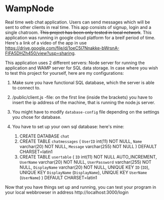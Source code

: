 # WampNode

Real time web chat application. Users can send messages which will be sent to other clients in real time. This app consists of signup, login and a single chatroom.
~~This project has been only tested in local network~~. This application was running in google cloud platform for a breif period of time. Here's a link of a video of the app in use <https://drive.google.com/file/d/1oeC5I7Nnakke-bWrsnA-FIFA5DHZh450/view?usp=sharing>.

This application uses 2 different servers: Node server for running the application and WAMP server for SQL data storage.
In case where you wish to test this project for yourself, here are my configurations:

1. Make sure you have functional SQL database, which the server is able to connect to.
2. /public/client.js -file: on the first line (inside the brackets) you have to insert the ip address of the machine, that is running the node.js server.
3. You might have to modify `database-config` file depending on the settings you chose for database.

4. You have to set up your own sql database: here's mine:

   1. CREATE DATABASE `chat`
   2. CREATE TABLE `chatmessages` (
      `UserID` int(11) NOT NULL,
      `Name` varchar(20) NOT NULL,
      `Message` varchar(255) NOT NULL
      ) DEFAULT CHARSET=latin1
   3. CREATE TABLE `usertable` (
      `ID` int(11) NOT NULL AUTO_INCREMENT,
      `UserName` varchar(20) NOT NULL,
      `UserPassword` varchar(255) NOT NULL,
      `DisplayName` varchar(20) NOT NULL,
      UNIQUE KEY `ID` (`ID`),
      UNIQUE KEY `DisplayName` (`DisplayName`),
      UNIQUE KEY `UserName` (`UserName`)
      ) DEFAULT CHARSET=latin1

Now that you have things set up and running, you can test your program in your local webbrowser in address http://localhost:3000/login
